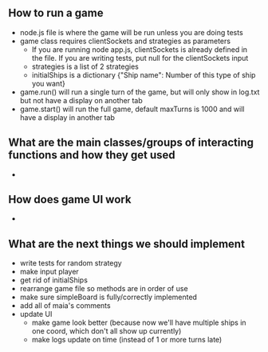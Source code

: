 ## How to run a game
- node.js file is where the game will be run unless you are doing tests
- game class requires clientSockets and strategies as parameters
    - If you are running node app.js, clientSockets is already defined in the file. If you are writing tests, put null for the clientSockets input
    - strategies is a list of 2 strategies
    - initialShips is a dictionary {"Ship name": Number of this type of ship you want}
- game.run() will run a single turn of the game, but will only show in log.txt but not have a display on another tab
- game.start() will run the full game, default maxTurns is 1000 and will have a display in another tab

## What are the main classes/groups of interacting functions and how they get used
-

## How does game UI work
-

## What are the next things we should implement

- write tests for random strategy
- make input player
- get rid of initialShips
- rearrange game file so methods are in order of use
- make sure simpleBoard is fully/correctly implemented
- add all of maia's comments
- update UI
    - make game look better (because now we'll have multiple ships in one coord, which don't all show up currently)
    - make logs update on time (instead of 1 or more turns late)